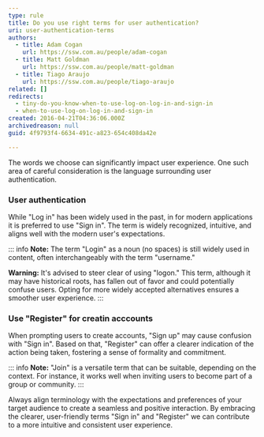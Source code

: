```yaml
---
type: rule
title: Do you use right terms for user authentication?
uri: user-authentication-terms
authors:
  - title: Adam Cogan
    url: https://ssw.com.au/people/adam-cogan
  - title: Matt Goldman
    url: https://ssw.com.au/people/matt-goldman
  - title: Tiago Araujo
    url: https://ssw.com.au/people/tiago-araujo
related: []
redirects:
  - tiny-do-you-know-when-to-use-log-on-log-in-and-sign-in
  - when-to-use-log-on-log-in-and-sign-in
created: 2016-04-21T04:36:06.000Z
archivedreason: null
guid: 4f9793f4-6634-491c-a823-654c408da42e

---
```


The words we choose can significantly impact user experience. One such area of careful consideration is the language surrounding user authentication. 

<!--endintro-->

### User authentication

While "Log in" has been widely used in the past, in for modern applications it is preferred to use "Sign in". The term is widely recognized, intuitive, and aligns well with the modern user's expectations.

::: info
**Note:** The term "Login" as a noun (no spaces) is still widely used in content, often interchangeably with the term "username."

**Warning:** It's advised to steer clear of using "logon." This term, although it may have historical roots, has fallen out of favor and could potentially confuse users. Opting for more widely accepted alternatives ensures a smoother user experience.
:::

### Use "Register" for creatin acccounts

When prompting users to create accounts, "Sign up" may cause confusion with "Sign in". Based on that, "Register" can offer a clearer indication of the action being taken, fostering a sense of formality and commitment.

::: info
**Note:** "Join" is a versatile term that can be suitable, depending on the context. For instance, it works well when inviting users to become part of a group or community. 
:::

Always align terminology with the expectations and preferences of your target audience to create a seamless and positive interaction. By embracing the clearer, user-friendly terms "Sign in" and "Register" we can contribute to a more intuitive and consistent user experience. 
